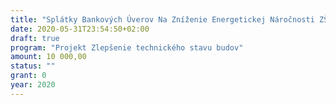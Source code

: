 ```yaml
---
title: "Splátky Bankových Úverov Na Zníženie Energetickej Náročnosti ZŠ a MŠ"
date: 2020-05-31T23:54:50+02:00
draft: true
program: "Projekt Zlepšenie technického stavu budov"
amount: 10 000,00
status: ""
grant: 0
year: 2020
---
```


